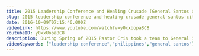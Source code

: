 ```yaml
---
title: 2015 Leadership Conference and Healing Crusade (General Santos City)
slug: 2015-leadership-conference-and-healing-crusade-general-santos-city
date: 2016-10-09T07:15:46.000Z
videoLink: https://www.youtube.com/watch?v=y0xxUopaBC8
YoutubeID: y0xxUopaBC8
description: During Spring of 2015 Pastor Cris took a team to General Santos City in the Philippines. While there they held a 3 day leadership training and back-to-back healing crusade. God moved mightily...
videoKeywords: ["leadership conference","philippines","general santos"]
---
```

